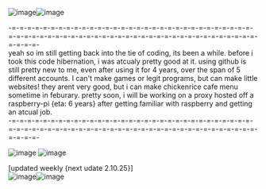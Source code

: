 ![image](https://github.com/user-attachments/assets/1b667fd3-224e-41b8-afd9-4ceb2d6eae4c)![image](https://github.com/user-attachments/assets/77e10af4-6141-4d02-b6db-705a630177ff)

-=-=-=-=-=-=-=-=-=-=-=-=-=-=-=-=-=-=-=-=-=-=-=-=-=-=-=-=-=-=-=-=-=-=-=-=-=-=-=-=-=-=-=-=-=-=-=-=-=-=-=-=-=-=-=-=-=-=-=-=-=-=-=-=-=-=-=-
<br>
yeah so im still getting back into the tie of coding, its been a while. before i took this code hibernation, i was atcualy pretty good at it. using github is still pretty new to me, even after using it for 4 years, over the span of 5 different accounts. I can't make games or legit programs, but  can make little websites! they arent very good, but i can make chickenrice cafe menu sometime in feburary. pretty soon, i will be working on a proxy hosted off a raspberry-pi {eta: 6 years} after getting familiar with raspberry and getting an atcual job.
<br>
-=-=-=-=-=-=-=-=-=-=-=-=-=-=-=-=-=-=-=-=-=-=-=-=-=-=-=-=-=-=-=-=-=-=-=-=-=-=-=-=-=-=-=-=-=-=-=-=-=-=-=-=-=-=-=-=-=-=-=-=-=-=-=-=-=-=-=-





![image](https://github.com/user-attachments/assets/bebcfa58-bd76-43aa-84ef-8fd83b728c4e)
![image](https://github.com/user-attachments/assets/67f1d722-44fa-4454-ada1-615a3a6cac32)



[updated weekly {next udate 2.10.25}]
<br>
![image](https://github.com/user-attachments/assets/b9093b51-0be1-4174-9884-f1328ef879d4)![image](https://github.com/user-attachments/assets/d7e03c6c-aa08-47bc-bd49-a446b8caa1c9)
